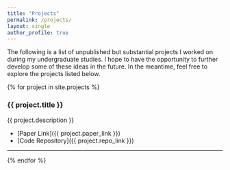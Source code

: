 ```yaml
---
title: "Projects"
permalink: /projects/
layout: single
author_profile: true
---
```


The following is a list of unpublished but substantial projects I worked on during my undergraduate studies. I hope to have the opportunity to further develop some of these ideas in the future. In the meantime, feel free to explore the projects listed below.


{% for project in site.projects %}
### {{ project.title }}
{{ project.description }}

- [Paper Link]({{ project.paper_link }})
- [Code Repository]({{ project.repo_link }})

---
{% endfor %}